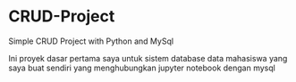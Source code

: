 # CRUD-Project
Simple CRUD Project with Python and MySql

Ini proyek dasar pertama saya untuk sistem database data mahasiswa yang saya buat sendiri yang menghubungkan jupyter notebook dengan mysql
